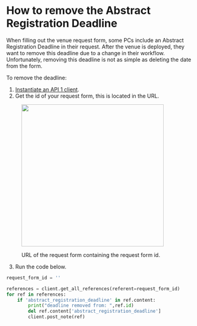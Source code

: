 # How to remove the Abstract Registration Deadline

When filling out the venue request form, some PCs include an Abstract Registration Deadline in their request. After the venue is deployed, they want to remove this deadline due to a change in their workflow. Unfortunately, removing this deadline is not as simple as deleting the date from the form.

To remove the deadline:

1. [Instantiate an API 1 client](../../getting-started/using-the-api/installing-and-instantiating-the-python-client.md).
2. Get the id of your request form, this is located in the URL.

<figure><img src="../../.gitbook/assets/Screenshot 2024-12-06 at 4.44.50 PM.png" alt="" width="375"><figcaption><p>URL of the request form containing the request form id.</p></figcaption></figure>

3. Run the code below.&#x20;

```python
request_form_id = ''

references = client.get_all_references(referent=request_form_id)
for ref in references:
    if 'abstract_registration_deadline' in ref.content:
        print("deadline removed from: ",ref.id)
        del ref.content['abstract_registration_deadline']
        client.post_note(ref)
```

